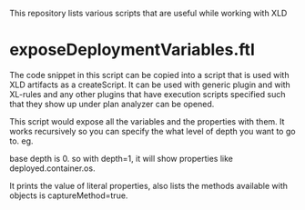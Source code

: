 This repository lists various scripts that are useful while working with XLD

exposeDeploymentVariables.ftl
=============================
The code snippet in this script can be copied into a script that is used with XLD artifacts as a createScript. It can be used with generic plugin and with XL-rules and any other plugins that have execution scripts specified such that they show up under plan analyzer can be opened.

This script would expose all the variables and the properties with them. It works recursively so you can specify the what level of depth you want to go to.
eg.

base depth is 0. so with depth=1, it will show properties like deployed.container.os.

It prints the value of literal properties, also lists the methods available with objects is captureMethod=true. 